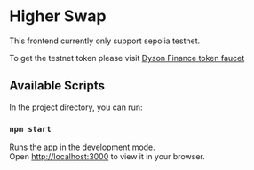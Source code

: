 # Higher Swap

This frontend currently only support sepolia testnet.

To get the testnet token please visit [Dyson Finance token faucet](https://alpha.dyson.finance/dual-investment/deposit?mode=lite)

## Available Scripts

In the project directory, you can run:

### `npm start`

Runs the app in the development mode.\
Open [http://localhost:3000](http://localhost:3000) to view it in your browser.

